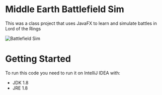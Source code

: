 # Middle Earth Battlefield Sim

This was a class project that uses JavaFX to learn and simulate battles in Lord of the Rings

![Battlefield Sim](https://raw.githubusercontent.com/calvin-li-developer/middle-earth-battlefield-sim-java/master/Battlefield.png)
# Getting Started
To run this code you need to run it on IntelliJ IDEA with:
- JDK 1.8
- JRE 1.8
